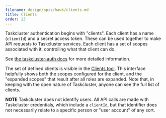 ```yaml
---
filename: design/apis/hawk/clients.md
title: Clients
order: 23
---
```


Taskcluster authentication begins with "clients". Each client has a name
(`clientId`) and a secret access token. These can be used together to make API
requests to Taskcluster services. Each client has a set of scopes associated
with it, controlling what that client can do.

See [the taskcluster-auth
docs](/docs/reference/platform/taskcluster-auth/docs/clients) for more detailed
information.

The set of defined clients is visible in the [Clients
tool](http://tools.taskcluster.net/auth/clients/). This interface helpfully
shows both the scopes configured for the client, and the "expanded scopes" that
result after all roles are expanded. Note that, in keeping with the open
nature of Taskcluster, anyone can see the full list of clients.

**NOTE** Taskcluster does not identify users. All API calls are made with
Taskcluster credentials, which include a `clientId`, but that identifier does
not necessarily relate to a specific person or "user account" of any sort.
